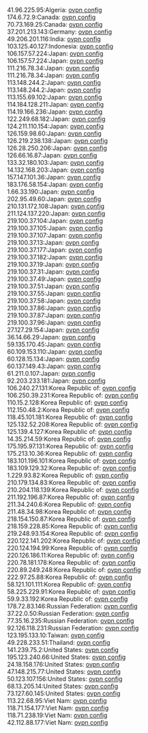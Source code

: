 41.96.225.95:Algeria: [ovpn config](vpn/41_96_225_95.ovpn)  
174.6.72.9:Canada: [ovpn config](vpn/174_6_72_9.ovpn)  
70.73.169.25:Canada: [ovpn config](vpn/70_73_169_25.ovpn)  
37.201.213.143:Germany: [ovpn config](vpn/37_201_213_143.ovpn)  
49.206.201.116:India: [ovpn config](vpn/49_206_201_116.ovpn)  
103.125.40.127:Indonesia: [ovpn config](vpn/103_125_40_127.ovpn)  
106.157.57.224:Japan: [ovpn config](vpn/106_157_57_224.ovpn)  
106.157.57.224:Japan: [ovpn config](vpn/106_157_57_224.ovpn)  
111.216.78.34:Japan: [ovpn config](vpn/111_216_78_34.ovpn)  
111.216.78.34:Japan: [ovpn config](vpn/111_216_78_34.ovpn)  
113.148.244.2:Japan: [ovpn config](vpn/113_148_244_2.ovpn)  
113.148.244.2:Japan: [ovpn config](vpn/113_148_244_2.ovpn)  
113.155.69.102:Japan: [ovpn config](vpn/113_155_69_102.ovpn)  
114.184.128.211:Japan: [ovpn config](vpn/114_184_128_211.ovpn)  
114.19.166.236:Japan: [ovpn config](vpn/114_19_166_236.ovpn)  
122.249.68.182:Japan: [ovpn config](vpn/122_249_68_182.ovpn)  
124.211.110.154:Japan: [ovpn config](vpn/124_211_110_154.ovpn)  
126.159.98.60:Japan: [ovpn config](vpn/126_159_98_60.ovpn)  
126.219.238.138:Japan: [ovpn config](vpn/126_219_238_138.ovpn)  
126.28.250.206:Japan: [ovpn config](vpn/126_28_250_206.ovpn)  
126.66.16.87:Japan: [ovpn config](vpn/126_66_16_87.ovpn)  
133.32.180.103:Japan: [ovpn config](vpn/133_32_180_103.ovpn)  
14.132.168.203:Japan: [ovpn config](vpn/14_132_168_203.ovpn)  
157.147.101.36:Japan: [ovpn config](vpn/157_147_101_36.ovpn)  
183.176.58.154:Japan: [ovpn config](vpn/183_176_58_154.ovpn)  
1.66.33.190:Japan: [ovpn config](vpn/1_66_33_190.ovpn)  
202.95.49.60:Japan: [ovpn config](vpn/202_95_49_60.ovpn)  
210.131.172.108:Japan: [ovpn config](vpn/210_131_172_108.ovpn)  
211.124.137.220:Japan: [ovpn config](vpn/211_124_137_220.ovpn)  
219.100.37.104:Japan: [ovpn config](vpn/219_100_37_104.ovpn)  
219.100.37.105:Japan: [ovpn config](vpn/219_100_37_105.ovpn)  
219.100.37.107:Japan: [ovpn config](vpn/219_100_37_107.ovpn)  
219.100.37.13:Japan: [ovpn config](vpn/219_100_37_13.ovpn)  
219.100.37.177:Japan: [ovpn config](vpn/219_100_37_177.ovpn)  
219.100.37.182:Japan: [ovpn config](vpn/219_100_37_182.ovpn)  
219.100.37.19:Japan: [ovpn config](vpn/219_100_37_19.ovpn)  
219.100.37.31:Japan: [ovpn config](vpn/219_100_37_31.ovpn)  
219.100.37.49:Japan: [ovpn config](vpn/219_100_37_49.ovpn)  
219.100.37.51:Japan: [ovpn config](vpn/219_100_37_51.ovpn)  
219.100.37.55:Japan: [ovpn config](vpn/219_100_37_55.ovpn)  
219.100.37.58:Japan: [ovpn config](vpn/219_100_37_58.ovpn)  
219.100.37.86:Japan: [ovpn config](vpn/219_100_37_86.ovpn)  
219.100.37.87:Japan: [ovpn config](vpn/219_100_37_87.ovpn)  
219.100.37.96:Japan: [ovpn config](vpn/219_100_37_96.ovpn)  
27.127.29.154:Japan: [ovpn config](vpn/27_127_29_154.ovpn)  
36.14.66.29:Japan: [ovpn config](vpn/36_14_66_29.ovpn)  
59.135.170.45:Japan: [ovpn config](vpn/59_135_170_45.ovpn)  
60.109.153.110:Japan: [ovpn config](vpn/60_109_153_110.ovpn)  
60.128.15.134:Japan: [ovpn config](vpn/60_128_15_134.ovpn)  
60.137.149.43:Japan: [ovpn config](vpn/60_137_149_43.ovpn)  
61.211.0.107:Japan: [ovpn config](vpn/61_211_0_107.ovpn)  
92.203.233.181:Japan: [ovpn config](vpn/92_203_233_181.ovpn)  
106.240.27.131:Korea Republic of: [ovpn config](vpn/106_240_27_131.ovpn)  
106.250.39.231:Korea Republic of: [ovpn config](vpn/106_250_39_231.ovpn)  
110.15.2.128:Korea Republic of: [ovpn config](vpn/110_15_2_128.ovpn)  
112.150.48.2:Korea Republic of: [ovpn config](vpn/112_150_48_2.ovpn)  
118.45.101.181:Korea Republic of: [ovpn config](vpn/118_45_101_181.ovpn)  
125.132.52.208:Korea Republic of: [ovpn config](vpn/125_132_52_208.ovpn)  
125.139.4.127:Korea Republic of: [ovpn config](vpn/125_139_4_127.ovpn)  
14.35.214.59:Korea Republic of: [ovpn config](vpn/14_35_214_59.ovpn)  
175.195.97.131:Korea Republic of: [ovpn config](vpn/175_195_97_131.ovpn)  
175.213.10.36:Korea Republic of: [ovpn config](vpn/175_213_10_36.ovpn)  
183.101.196.101:Korea Republic of: [ovpn config](vpn/183_101_196_101.ovpn)  
183.109.129.32:Korea Republic of: [ovpn config](vpn/183_109_129_32.ovpn)  
1.229.93.82:Korea Republic of: [ovpn config](vpn/1_229_93_82.ovpn)  
210.179.134.83:Korea Republic of: [ovpn config](vpn/210_179_134_83.ovpn)  
210.204.118.139:Korea Republic of: [ovpn config](vpn/210_204_118_139.ovpn)  
211.192.196.87:Korea Republic of: [ovpn config](vpn/211_192_196_87.ovpn)  
211.34.240.6:Korea Republic of: [ovpn config](vpn/211_34_240_6.ovpn)  
211.48.34.98:Korea Republic of: [ovpn config](vpn/211_48_34_98.ovpn)  
218.154.150.87:Korea Republic of: [ovpn config](vpn/218_154_150_87.ovpn)  
218.159.228.85:Korea Republic of: [ovpn config](vpn/218_159_228_85.ovpn)  
219.248.93.154:Korea Republic of: [ovpn config](vpn/219_248_93_154.ovpn)  
220.122.141.202:Korea Republic of: [ovpn config](vpn/220_122_141_202.ovpn)  
220.124.194.99:Korea Republic of: [ovpn config](vpn/220_124_194_99.ovpn)  
220.126.186.11:Korea Republic of: [ovpn config](vpn/220_126_186_11.ovpn)  
220.78.181.178:Korea Republic of: [ovpn config](vpn/220_78_181_178.ovpn)  
220.89.249.248:Korea Republic of: [ovpn config](vpn/220_89_249_248.ovpn)  
222.97.25.88:Korea Republic of: [ovpn config](vpn/222_97_25_88.ovpn)  
58.121.101.111:Korea Republic of: [ovpn config](vpn/58_121_101_111.ovpn)  
58.225.229.91:Korea Republic of: [ovpn config](vpn/58_225_229_91.ovpn)  
59.9.33.192:Korea Republic of: [ovpn config](vpn/59_9_33_192.ovpn)  
178.72.83.146:Russian Federation: [ovpn config](vpn/178_72_83_146.ovpn)  
37.22.0.50:Russian Federation: [ovpn config](vpn/37_22_0_50.ovpn)  
77.35.16.235:Russian Federation: [ovpn config](vpn/77_35_16_235.ovpn)  
92.126.118.231:Russian Federation: [ovpn config](vpn/92_126_118_231.ovpn)  
123.195.133.10:Taiwan: [ovpn config](vpn/123_195_133_10.ovpn)  
49.228.233.51:Thailand: [ovpn config](vpn/49_228_233_51.ovpn)  
141.239.75.2:United States: [ovpn config](vpn/141_239_75_2.ovpn)  
195.123.240.66:United States: [ovpn config](vpn/195_123_240_66.ovpn)  
24.18.158.176:United States: [ovpn config](vpn/24_18_158_176.ovpn)  
47.148.215.77:United States: [ovpn config](vpn/47_148_215_77.ovpn)  
50.123.107.156:United States: [ovpn config](vpn/50_123_107_156.ovpn)  
68.13.205.14:United States: [ovpn config](vpn/68_13_205_14.ovpn)  
73.127.60.145:United States: [ovpn config](vpn/73_127_60_145.ovpn)  
113.22.68.95:Viet Nam: [ovpn config](vpn/113_22_68_95.ovpn)  
118.71.154.177:Viet Nam: [ovpn config](vpn/118_71_154_177.ovpn)  
118.71.238.19:Viet Nam: [ovpn config](vpn/118_71_238_19.ovpn)  
42.112.88.177:Viet Nam: [ovpn config](vpn/42_112_88_177.ovpn)  

